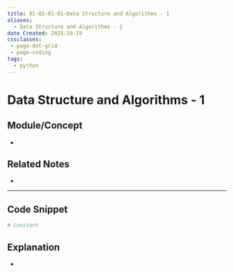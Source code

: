 ```yaml
---
title: 01-02-01-01-Data Structure and Algorithms - 1
aliases:
  - Data Structure and Algorithms - 1
date Created: 2025-10-19
cssclasses: 
 - page-dot-grid
 - page-coding
tags:
  - python
---
```


# Data Structure and Algorithms - 1

## Module/Concept

-

## Related Notes

-

---

## Code Snippet

```python
# Constant
```

## Explanation

-
